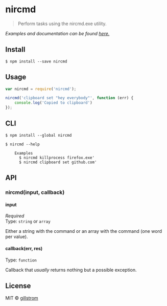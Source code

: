 # nircmd

> Perform tasks using the nircmd.exe utility.


*Examples and documentation can be found [here.](http://www.nirsoft.net/utils/nircmd2.html)*


## Install

```
$ npm install --save nircmd
```


## Usage

```js
var nircmd = require('nircmd');

nircmd('clipboard set "hey everybody"', function (err) {
	console.log('Copied to clipboard')
});
```


## CLI

```
$ npm install --global nircmd
```
```
$ nircmd --help

	Examples
	  $ nircmd killprocess firefox.exe'
	  $ nircmd clipboard set github.com'
```


## API

### nircmd(input, callback)

#### input

*Required*  
Type: `string` or `array`

Either a string with the command or an array with the command (one word per value).

#### callback(err, res)

Type: `function`

Callback that *usually* returns nothing but a possible exception.


## License

MIT © [gillstrom](http://github.com/gillstrom)
